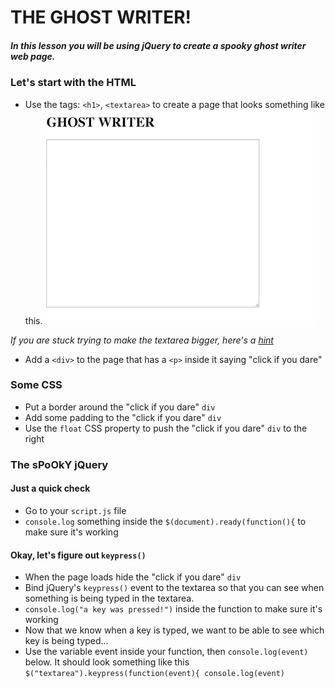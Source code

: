# THE GHOST WRITER!
##### In this lesson you will be using jQuery to create a spooky ghost writer web page.

### Let's start with the HTML
* Use the tags: `<h1>`, `<textarea>` to create a page that looks something like this.
![screen](images/example.png)


*If you are stuck trying to make the textarea bigger, here's a [hint](https://www.w3schools.com/tags/tryit.asp?filename=tryhtml_textarea)*
* Add a `<div>` to the page that has a `<p>` inside it saying "click if you dare"

### Some CSS
* Put a border around the "click if you dare" `div` 
* Add some padding to the "click if you dare" `div`
* Use the `float` CSS property to push the "click if you dare" `div` to the right

### The sPoOkY jQuery
#### Just a quick check
* Go to your `script.js` file
* `console.log` something inside the `$(document).ready(function(){` to make sure it's working
#### Okay, let's figure out `keypress()`
* When the page loads hide the "click if you dare" `div`
* Bind jQuery's `keypress()` event to the textarea so that you can see when something is being typed in the textarea.
* `console.log("a key was pressed!")` inside the function to make sure it's working
* Now that we know when a key is typed, we want to be able to see which key is being typed...
* Use the variable event inside your function, then `console.log(event)` below. It should look something like this ```$("textarea").keypress(function(event){
    console.log(event)``` 
